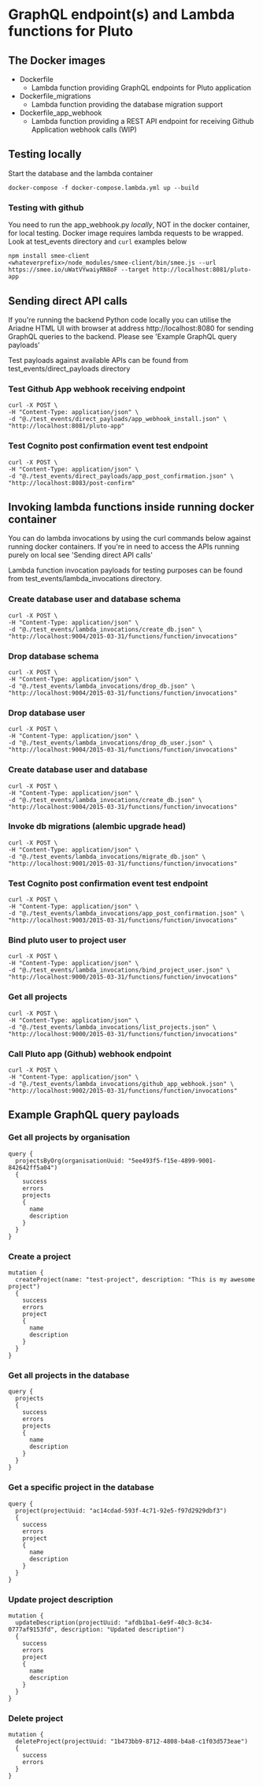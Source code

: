 # GraphQL endpoint(s) and Lambda functions for Pluto

## The Docker images
- Dockerfile
  - Lambda function providing GraphQL endpoints for Pluto application
- Dockerfile_migrations
  - Lambda function providing the database migration support
- Dockerfile_app_webhook
  - Lambda function providing a REST API endpoint for receiving Github Application webhook calls (WIP)


## Testing locally

Start the database and the lambda container

```docker-compose -f docker-compose.lambda.yml up --build```


### Testing with github
You need to run the app_webhook.py _locally_, NOT in the docker container, for local testing. Docker image requires 
lambda requests to be wrapped. Look at test_events directory and `curl` examples below

```
npm install smee-client
<whateverprefix>/node_modules/smee-client/bin/smee.js --url https://smee.io/uWatVYwaiyRN8oF --target http://localhost:8081/pluto-app
```

## Sending direct API calls
If you're running the backend Python code locally you can utilise the Ariadne HTML UI with browser at address
http://localhost:8080 for sending GraphQL queries to the backend. Please see 'Example GraphQL query payloads'

Test payloads against available APIs can be found from test_events/direct_payloads directory

### Test Github App webhook receiving endpoint
```
curl -X POST \
-H "Content-Type: application/json" \
-d "@./test_events/direct_payloads/app_webhook_install.json" \
"http://localhost:8081/pluto-app"
```

### Test Cognito post confirmation event test endpoint
```
curl -X POST \
-H "Content-Type: application/json" \
-d "@./test_events/direct_payloads/app_post_confirmation.json" \
"http://localhost:8083/post-confirm"
```

## Invoking lambda functions inside running docker container
You can do lambda invocations by using the curl commands below against running docker containers. If you're in need to
access the APIs running purely on local see 'Sending direct API calls'

Lambda function invocation payloads for testing purposes can be found from test_events/lambda_invocations directory.

### Create database user and database schema
```
curl -X POST \
-H "Content-Type: application/json" \
-d "@./test_events/lambda_invocations/create_db.json" \
"http://localhost:9004/2015-03-31/functions/function/invocations"
```

### Drop database schema
```
curl -X POST \
-H "Content-Type: application/json" \
-d "@./test_events/lambda_invocations/drop_db.json" \
"http://localhost:9004/2015-03-31/functions/function/invocations"
```

### Drop database user
```
curl -X POST \
-H "Content-Type: application/json" \
-d "@./test_events/lambda_invocations/drop_db_user.json" \
"http://localhost:9004/2015-03-31/functions/function/invocations"
```

### Create database user and database
```
curl -X POST \
-H "Content-Type: application/json" \
-d "@./test_events/lambda_invocations/create_db.json" \
"http://localhost:9004/2015-03-31/functions/function/invocations"
```

### Invoke db migrations (alembic upgrade head)
```
curl -X POST \
-H "Content-Type: application/json" \
-d "@./test_events/lambda_invocations/migrate_db.json" \
"http://localhost:9001/2015-03-31/functions/function/invocations"
```

### Test Cognito post confirmation event test endpoint
```
curl -X POST \
-H "Content-Type: application/json" \
-d "@./test_events/lambda_invocations/app_post_confirmation.json" \
"http://localhost:9003/2015-03-31/functions/function/invocations"
```

### Bind pluto user to project user
```
curl -X POST \
-H "Content-Type: application/json" \
-d "@./test_events/lambda_invocations/bind_project_user.json" \
"http://localhost:9000/2015-03-31/functions/function/invocations"
```

### Get all projects
```
curl -X POST \
-H "Content-Type: application/json" \
-d "@./test_events/lambda_invocations/list_projects.json" \
"http://localhost:9000/2015-03-31/functions/function/invocations"
```

### Call Pluto app (Github) webhook endpoint
```
curl -X POST \
-H "Content-Type: application/json" \
-d "@./test_events/lambda_invocations/github_app_webhook.json" \
"http://localhost:9002/2015-03-31/functions/function/invocations"
```

## Example GraphQL query payloads

### Get all projects by organisation
```
query { 
  projectsByOrg(organisationUuid: "5ee493f5-f15e-4899-9001-842642ff5a04") 
  { 
    success 
    errors 
    projects 
    { 
      name 
      description 
    }
  }
}
```

### Create a project
```
mutation { 
  createProject(name: "test-project", description: "This is my awesome project") 
  {
    success 
    errors 
    project 
    { 
      name 
      description 
    }
  }
}
```

### Get all projects in the database
```
query { 
  projects
  { 
    success 
    errors 
    projects 
    { 
      name 
      description 
    }
  }
}
```

### Get a specific project in the database
```
query { 
  project(projectUuid: "ac14cdad-593f-4c71-92e5-f97d2929dbf3")
  { 
    success 
    errors 
    project 
    { 
      name 
      description 
    }
  }
}
```

### Update project description
```
mutation { 
  updateDescription(projectUuid: "afdb1ba1-6e9f-40c3-8c34-0777af9153fd", description: "Updated description") 
  {
    success 
    errors 
    project 
    { 
      name 
      description 
    }
  }
}

```
### Delete project
```
mutation { 
  deleteProject(projectUuid: "1b473bb9-8712-4808-b4a8-c1f03d573eae") 
  {
    success 
    errors 
  }
}
```
